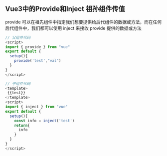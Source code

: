## Vue3中的Provide和Inject 祖孙组件传值
provide 可以在祖先组件中指定我们想要提供给后代组件的数据或方法，而在任何后代组件中，我们都可以使用 inject 来接收 provide 提供的数据或方法
```js
// 父组件代码
<script>
import { provide } from "vue"
export default {
  setup(){
    provide('test',"val")
  }
}
</script>

// 子组件代码
<template>
 {{test}}
</template>
<script>
import { inject } from "vue"
export default {
  setup(){
    const info = inject('test')
    return{
      info
    }
  }
}
</script>
```